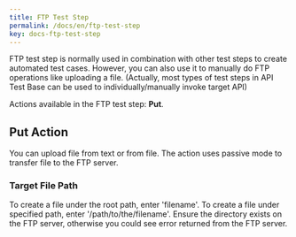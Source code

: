 ```yaml
---
title: FTP Test Step
permalink: /docs/en/ftp-test-step
key: docs-ftp-test-step
---
```

FTP test step is normally used in combination with other test steps to create automated test cases. However, you can also use it to manually do FTP operations like uploading a file. (Actually, most types of test steps in API Test Base can be used to individually/manually invoke target API)

Actions available in the FTP test step: **Put**.

## Put Action
You can upload file from text or from file. The action uses passive mode to transfer file to the FTP server.

### Target File Path
To create a file under the root path, enter 'filename'.
To create a file under specified path, enter '/path/to/the/filename'. Ensure the directory exists on the FTP server, otherwise you could see error returned from the FTP server.
